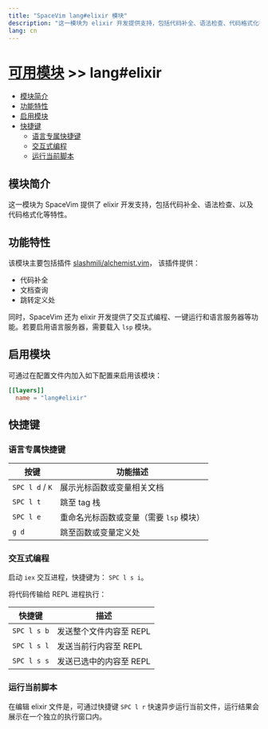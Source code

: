 ```yaml
---
title: "SpaceVim lang#elixir 模块"
description: "这一模块为 elixir 开发提供支持，包括代码补全、语法检查、代码格式化等特性。"
lang: cn
---
```


# [可用模块](../../) >> lang#elixir

<!-- vim-markdown-toc GFM -->

- [模块简介](#模块简介)
- [功能特性](#功能特性)
- [启用模块](#启用模块)
- [快捷键](#快捷键)
  - [语言专属快捷键](#语言专属快捷键)
  - [交互式编程](#交互式编程)
  - [运行当前脚本](#运行当前脚本)

<!-- vim-markdown-toc -->

## 模块简介

这一模块为 SpaceVim 提供了 elixir 开发支持，包括代码补全、语法检查、以及代码格式化等特性。

## 功能特性

该模块主要包括插件 [slashmili/alchemist.vim](https://github.com/slashmili/alchemist.vim)， 该插件提供：

- 代码补全
- 文档查询
- 跳转定义处

同时，SpaceVim 还为 elixir 开发提供了交互式编程、一键运行和语言服务器等功能。若要启用语言服务器，需要载入 `lsp` 模块。

## 启用模块

可通过在配置文件内加入如下配置来启用该模块：

```toml
[[layers]]
  name = "lang#elixir"
```

## 快捷键

### 语言专属快捷键

| 按键            | 功能描述                                |
| --------------- | --------------------------------------- |
| `SPC l d` / `K` | 展示光标函数或变量相关文档              |
| `SPC l t`       | 跳至 tag 栈                             |
| `SPC l e`       | 重命名光标函数或变量（需要 `lsp` 模块） |
| `g d`           | 跳至函数或变量定义处                    |

### 交互式编程

启动 `iex` 交互进程，快捷键为： `SPC l s i`。

将代码传输给 REPL 进程执行：

| 快捷键      | 描述                    |
| ----------- | ----------------------- |
| `SPC l s b` | 发送整个文件内容至 REPL |
| `SPC l s l` | 发送当前行内容至 REPL   |
| `SPC l s s` | 发送已选中的内容至 REPL |

### 运行当前脚本

在编辑 elixir 文件是，可通过快捷键 `SPC l r` 快速异步运行当前文件，运行结果会展示在一个独立的执行窗口内。
